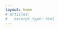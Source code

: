 ```yaml
---
layout: home
# articles:
#   excerpt_type: html
---
```


>
<!------
article_header:
    type: overlay
    theme: dark
background_color: "#EEF5FC"
show_title: true
title: CHOI, Tope
---->

<!----
---
# Feel free to add content and custom Front Matter to this file.
# To modify the layout, see https://jekyllrb.com/docs/themes/#overriding-theme-defaults

layout: home
mode: immersive
article_header:
    type: overlay
    theme: dark
background_color: "#EEF5FC"
show_title: true
title: CHOI, Tope
---
>